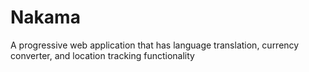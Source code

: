 # Nakama
A progressive web application that has language translation, currency converter, and location tracking functionality 
